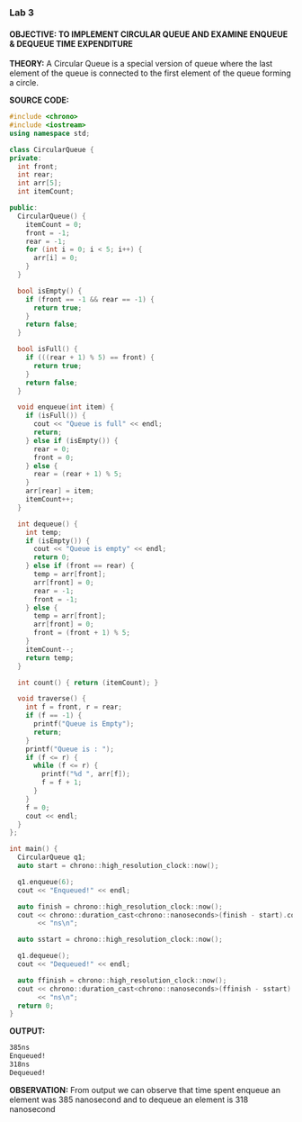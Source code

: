 ### Lab 3
#### **OBJECTIVE:** TO IMPLEMENT CIRCULAR QUEUE AND EXAMINE ENQUEUE & DEQUEUE TIME EXPENDITURE

**THEORY:** A Circular Queue is a special version of queue where the last element of the queue is connected to the first element of the queue forming a circle.

**SOURCE CODE:**
```cpp
#include <chrono>
#include <iostream>
using namespace std;

class CircularQueue {
private:
  int front;
  int rear;
  int arr[5];
  int itemCount;

public:
  CircularQueue() {
    itemCount = 0;
    front = -1;
    rear = -1;
    for (int i = 0; i < 5; i++) {
      arr[i] = 0;
    }
  }

  bool isEmpty() {
    if (front == -1 && rear == -1) {
      return true;
    }
    return false;
  }

  bool isFull() {
    if (((rear + 1) % 5) == front) {
      return true;
    }
    return false;
  }

  void enqueue(int item) {
    if (isFull()) {
      cout << "Queue is full" << endl;
      return;
    } else if (isEmpty()) {
      rear = 0;
      front = 0;
    } else {
      rear = (rear + 1) % 5;
    }
    arr[rear] = item;
    itemCount++;
  }

  int dequeue() {
    int temp;
    if (isEmpty()) {
      cout << "Queue is empty" << endl;
      return 0;
    } else if (front == rear) {
      temp = arr[front];
      arr[front] = 0;
      rear = -1;
      front = -1;
    } else {
      temp = arr[front];
      arr[front] = 0;
      front = (front + 1) % 5;
    }
    itemCount--;
    return temp;
  }

  int count() { return (itemCount); }

  void traverse() {
    int f = front, r = rear;
    if (f == -1) {
      printf("Queue is Empty");
      return;
    }
    printf("Queue is : ");
    if (f <= r) {
      while (f <= r) {
        printf("%d ", arr[f]);
        f = f + 1;
      }
    }
    f = 0;
    cout << endl;
  }
};

int main() {
  CircularQueue q1;
  auto start = chrono::high_resolution_clock::now();

  q1.enqueue(6);
  cout << "Enqueued!" << endl;

  auto finish = chrono::high_resolution_clock::now();
  cout << chrono::duration_cast<chrono::nanoseconds>(finish - start).count()
       << "ns\n";

  auto sstart = chrono::high_resolution_clock::now();

  q1.dequeue();
  cout << "Dequeued!" << endl;

  auto ffinish = chrono::high_resolution_clock::now();
  cout << chrono::duration_cast<chrono::nanoseconds>(ffinish - sstart).count()
       << "ns\n";
  return 0;
}

```

**OUTPUT:** 
```bash
385ns
Enqueued!
318ns
Dequeued!
```

**OBSERVATION:** From output we can observe that time spent enqueue an element was 385 nanosecond and to dequeue an element is 318 nanosecond
